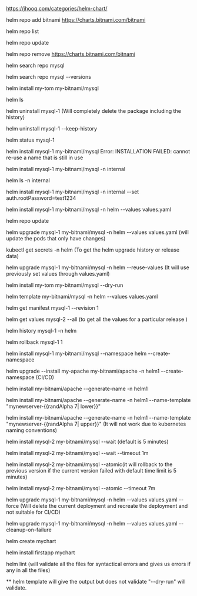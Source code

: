 
https://jhooq.com/categories/helm-chart/

helm repo add bitnami https://charts.bitnami.com/bitnami

helm repo list

helm repo update

helm repo remove https://charts.bitnami.com/bitnami

helm search repo mysql

helm search repo mysql --versions

helm install my-tom my-bitnami/mysql

helm ls

helm uninstall mysql-1 (Will completely delete the package including the history)

helm uninstall  mysql-1 --keep-history

helm status mysql-1

helm install mysql-1 my-bitnami/mysql
Error: INSTALLATION FAILED: cannot re-use a name that is still in use

helm install mysql-1 my-bitnami/mysql -n internal

helm ls -n internal

helm install mysql-1 my-bitnami/mysql -n internal --set auth.rootPassword=test1234

helm install mysql-1 my-bitnami/mysql -n helm --values values.yaml

helm repo update

helm upgrade mysql-1 my-bitnami/mysql -n helm --values values.yaml (will update the pods that only have changes)

kubectl get secrets -n helm (To get the helm upgrade history or release data)

helm upgrade mysql-1 my-bitnami/mysql -n helm --reuse-values (It will use previously set values through values.yaml)

helm install my-tom my-bitnami/mysql --dry-run

helm template  my-bitnami/mysql -n helm --values values.yaml

helm get manifest  mysql-1 --revision 1

 helm get values mysql-2 --all (to get all the values for a particular release )

helm history mysql-1 -n helm

helm rollback mysql-1 1

helm install mysql-1 my-bitnami/mysql --namespace helm --create-namespace

helm upgrade --install my-apache my-bitnami/apache -n helm1 --create-namespace (CI/CD)

helm install my-bitnami/apache --generate-name -n helm1

helm install my-bitnami/apache --generate-name -n helm1 --name-template "mynewserver-{{randAlpha 7| lower}}"

helm install my-bitnami/apache --generate-name -n helm1 --name-template "mynewserver-{{randAlpha 7| upper}}" (It will not work due to kubernetes naming conventions)

helm install mysql-2 my-bitnami/mysql --wait (default is 5 minutes)

helm install mysql-2 my-bitnami/mysql --wait --timeout 1m

helm install mysql-2 my-bitnami/mysql --atomic(it will rollback to the previous version if the current version failed with default time limit is 5 minutes)

helm install mysql-2 my-bitnami/mysql --atomic --timeout 7m

helm upgrade mysql-1 my-bitnami/mysql -n helm --values values.yaml --force (Will delete the current deployment and recreate the deployment and not suitable for CI/CD)

helm upgrade mysql-1 my-bitnami/mysql -n helm --values values.yaml --cleanup-on-failure

helm create mychart

helm install firstapp mychart

helm lint (will validate all the files for syntactical errors and gives us errors if any in all the files)


** helm template will give the output but does not validate "--dry-run" will validate.







